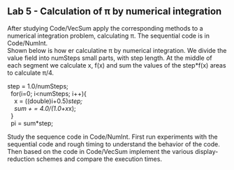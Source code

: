 ## Lab 5 - Calculation of π by numerical integration
After studying Code/VecSum apply the corresponding methods to a numerical integration problem, calculating π. The sequential code is in Code/NumInt.\
Shown below is how er calculatine π by numerical integration. We divide the value field into numSteps small parts, with step length. At the middle of 
each segment we calculate x, f(x) and sum the values of the step*f(x) areas to calculate π/4.

step = 1.0/numSteps;\
&nbsp; for(i=0; i<numSteps; i++){\
&nbsp;&nbsp;&nbsp;&nbsp;x = ((double)i+0.5)*step;\
&nbsp;&nbsp;&nbsp;&nbsp;sum + = 4.0/(1.0+x*x);\
&nbsp; }\
&nbsp; pi = sum*step;

Study the sequence code in Code/NumInt. First run experiments with the sequential code and rough timing to understand the behavior 
of the code. Then based on the code in Code/VecSum implement the various display-reduction schemes and compare the execution times.
